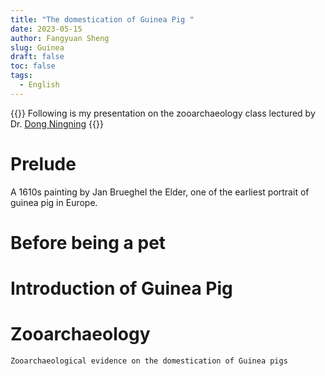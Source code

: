 ```yaml
---
title: "The domestication of Guinea Pig "
date: 2023-05-15
author: Fangyuan Sheng
slug: Guinea
draft: false
toc: false
tags:
  - English
---
```

{{<block class="info">}}
Following is my presentation on the zooarchaeology class lectured by Dr. [Dong Ningning](http://www.chm.fudan.edu.cn/78/e5/c11450a162021/page.htm) {{<end>}}

# Prelude

A 1610s painting by Jan Brueghel the Elder, one of the earliest portrait of guinea pig in Europe.
  
# Before being a pet
  
  
# Introduction of Guinea Pig
  
  
 
# Zooarchaeology 

    Zooarchaeological evidence on the domestication of Guinea pigs
